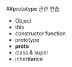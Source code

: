 ##prototype 관련 연습
- Object
- this
- constructor function
- prototype
- __proto__
- class & super
- inheritance